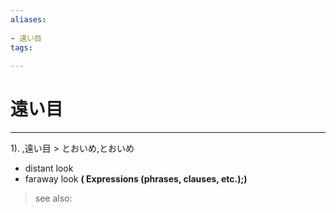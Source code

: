 ```yaml
---
aliases:
    
- 遠い目
tags:
    
---
```


# 遠い目
---
1).
,遠い目 > とおいめ,とおいめ

- distant look
- faraway look
**( Expressions (phrases, clauses, etc.);)**
> see also: 
            